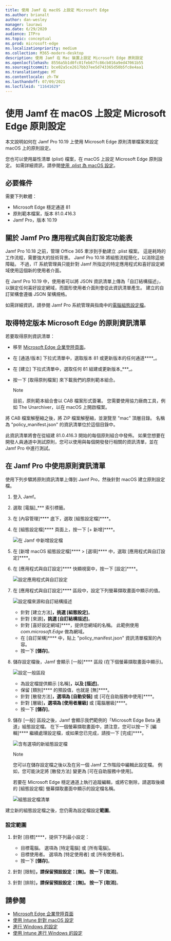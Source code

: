 ```yaml
---
title: 使用 Jamf 在 macOS 上設定 Microsoft Edge
ms.author: brianalt
author: dan-wesley
manager: laurawi
ms.date: 6/29/2020
audience: ITPro
ms.topic: conceptual
ms.prod: microsoft-edge
ms.localizationpriority: medium
ms.collection: M365-modern-desktop
description: 使用 Jamf 在 Mac 裝置上設定 Microsoft Edge 原則設定
ms.openlocfilehash: 8556a5b1d0fc01feb67fc86cb016a9ed47061b55
ms.sourcegitcommit: bce02a5ce2617bb37ee5d743365d50b5fc8e4aa1
ms.translationtype: MT
ms.contentlocale: zh-TW
ms.lasthandoff: 07/09/2021
ms.locfileid: "11641629"
---
```

# <a name="configure-microsoft-edge-policy-settings-on-macos-with-jamf"></a>使用 Jamf 在 macOS 上設定 Microsoft Edge 原則設定

本文說明如何在 Jamf Pro 10.19 上使用 Microsoft Edge 原則清單檔案來設定 macOS 上的原則設定。

您也可以使用屬性清單 (plist) 檔案，在 macOS 上設定 Microsoft Edge 原則設定。 如需詳細資訊，請參閱[使用 .plist 為 macOS 設定](configure-microsoft-edge-on-mac.md)。


## <a name="prerequisites"></a>必要條件

需要下列軟體：

- Microsoft Edge 穩定通道 81
- 原則範本檔案，版本 81.0.416.3
- Jamf Pro，版本 10.19

## <a name="about-the-jamf-pro-application--custom-settings-menu"></a>關於 Jamf Pro 應用程式與自訂設定功能表

Jamf Pro 10.18 之前，管理 Office 365 牽涉到手動建立 .plist 檔案。 這是耗時的工作流程，需要強大的技術背景。 Jamf Pro 10.18 將組態流程簡化，以消除這些障礙。 不過，IT 系統管理員只能針對 Jamf 所指定的特定應用程式和喜好設定網域使用這個新的使用者介面。

在 Jamf Pro 10.19 中，使用者可以將 JSON 資訊清單上傳為「自訂結構描述」，以鎖定任何喜好設定網域，而圖形使用者介面則會從此資訊清單產生。 建立的自訂架構會遵循 JSON 架構規格。

如需詳細資訊，請參閱 Jamf Pro 系統管理員指南中的[電腦組態設定檔](https://jamf.it/computer-configuration-profiles)。

## <a name="get-the-policy-manifest-for-a-specific-version-of-microsoft-edge"></a>取得特定版本 Microsoft Edge 的原則資訊清單

若要取得原則資訊清單：

- 移至 [Microsoft Edge 企業登陸頁面](https://aka.ms/EdgeEnterprise)。
- 在 [通道/版本] 下拉式清單中，選取版本 81 或更新版本的任何通道****_。
- 在 [建立] 下拉式清單中，選取任何 81 組建或更新版本_***_。
- 按一下 [取得原則檔案] 來下載我們的原則範本組合。

  > [!NOTE]
  > 目前，原則範本組合會以 CAB 檔案形式簽署。 您需要使用協力廠商工具，例如 The Unarchiver，以在 macOS 上開啟檔案。

將 CAB 檔案解壓縮之後，將 ZIP 檔案解壓縮，並瀏覽至 "mac" 頂層目錄。 名稱為 "policy_manifest.json" 的資訊清單位於這個目錄中。

此資訊清單將會在從組建 81.0.416.3 開始的每個原則組合中發佈。 如果您想要在開發人員通道中測試原則，您可以使用與每個開發發行相關的資訊清單，並在 Jamf Pro 中進行測試。  

## <a name="use-the-policy-manifest-in-jamf-pro"></a>在 Jamf Pro 中使用原則資訊清單

使用下列步驟將原則資訊清單上傳到 Jamf Pro，然後針對 macOS 建立原則設定檔。

1. 登入 Jamf。
2. 選取 [電腦]_*** 索引標籤。
3. 在 [內容管理]**** 底下，選取 [組態設定檔]****。
4. 在 [組態設定檔]**** 頁面上，按一下 [+ 新增]****。

   ![在 Jamf 中新增設定檔](media/configure-microsoft-edge-on-mac-jamf/configure-macos-jamf-configuration-profiles.png)

5. 在 [新增 macOS 組態設定檔]**** > [選項]**** 中，選取 [應用程式與自訂設定]****。
6. 在 [應用程式與自訂設定]**** 快顯視窗中，按一下 [設定]****。

   ![設定應用程式與自訂設定](media/configure-microsoft-edge-on-mac-jamf/configure-macos-jamf-app-and-custom.png)

7. 在 [應用程式與自訂設定]**** 區段中，設定下列螢幕擷取畫面中顯示的值。

   ![設定檔來源和自訂結構描述](media/configure-microsoft-edge-on-mac-jamf/configure-macos-jamf-app-and-custom-schema.png)

   - 針對 [建立方法]****，挑選 [組態設定]****。
   - 針對 [來源]****，挑選 [自訂結構描述]****。
   - 針對 [喜好設定網域]****，提供您網域的名稱。 此範例使用 *com.microsoft.Edge* 做為網域。
   - 在 [自訂架構]**** 中，貼上 "policy_manifest.json" 資訊清單檔案的內容。
   - 按一下 **[儲存]**。

8. 儲存設定檔後，Jamf 會顯示 [一般]**** 區段 (在下個螢幕擷取畫面中顯示)。

   ![設定一般區段](media/configure-microsoft-edge-on-mac-jamf/configure-macos-jamf-app-and-custom-general-setting.png)

   - 為設定檔提供顯示 [名稱]****，以及 [描述]****。
   - 保留 [類別]**** 的預設值，也就是 [無]****。
   - 針對 [散發方法]****，選項為 [自動安裝]**** 或 [可在自助服務中使用]****。
   - 針對 [層級]****，選項為 [使用者層級]**** 或 [電腦層級]****。
   - 按一下 **[儲存]**。

9. 儲存 [一般] 區段之後，Jamf 會顯示我們範例的「Microsoft Edge Beta 通道」組態設定檔。 在下一個螢幕擷取畫面中，請注意，您可以按一下 [編輯]**** 繼續處理設定檔，或如果您已完成，請按一下 [完成]****。

   ![含有選項的新組態設定檔](media/configure-microsoft-edge-on-mac-jamf/configure-macos-jamf-configuration-profiles-beta-channel.png)

   > [!NOTE]
   > 您可以在儲存設定檔之後以及在另一個 Jamf 工作階段中編輯此設定檔。 例如，您可能決定將 [散發方法] 變更為 [可在自助服務中使用]。

   若要在 Microsoft Edge 穩定通道上執行追蹤編輯，或將它刪除，請選取後續的 [組態設定檔] 螢幕擷取畫面中顯示的設定檔名稱。

   ![組態設定檔清單](media/configure-microsoft-edge-on-mac-jamf/configure-macos-jamf-configuration-profiles-beta-channel-done.png)

建立新的組態設定檔之後，您仍需為設定檔設定**範圍**。

### <a name="to-configure-the-scope"></a>設定範圍

1. 針對 [目標]****，提供下列最小設定：

   - 目標電腦。 選項為 [特定電腦] 或 [所有電腦]。
   - 目標使用者。 選項為 [特定使用者] 或 [所有使用者]。
   - 按一下 **[儲存]**。
2. 針對 [限制]****，請保留預設設定：[無]。 按一下 [取消]****。
3. 針對 [排除]****，請保留預設設定：[無]。 按一下 [取消]****。

## <a name="see-also"></a>請參閱

- [Microsoft Edge 企業登陸頁面](https://aka.ms/EdgeEnterprise)
- [使用 Intune 針對 macOS 設定](configure-microsoft-edge-on-mac.md)
- [進行 Windows 的設定](configure-microsoft-edge.md)
- [使用 Intune 進行 Windows 的設定](configure-edge-with-intune.md)
